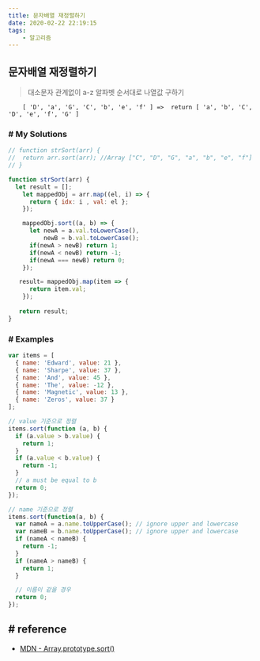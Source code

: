 ```yaml
---
title: 문자배열 재정렬하기
date: 2020-02-22 22:19:15
tags:
    - 알고리즘
---
```


## 문자배열 재정렬하기 
> 대소문자 관계없이 a-z 알파벳 순서대로 나열값 구하기

```
    [ 'D', 'a', 'G', 'C', 'b', 'e', 'f' ] =>  return [ 'a', 'b', 'C', 'D', 'e', 'f', 'G' ]
```

### # My Solutions
```javascript
// function strSort(arr) {
//  return arr.sort(arr); //Array ["C", "D", "G", "a", "b", "e", "f"]
// }

function strSort(arr) {
  let result = [];
    let mappedObj = arr.map((el, i) => {
      return { idx: i , val: el };
    });

    mappedObj.sort((a, b) => {
      let newA = a.val.toLowerCase(),
          newB = b.val.toLowerCase();
      if(newA > newB) return 1;   
      if(newA < newB) return -1;   
      if(newA === newB) return 0;   
    });

   result= mappedObj.map(item => {
      return item.val;
    });
  
   return result;
}
```

### # Examples
```javascript
var items = [
  { name: 'Edward', value: 21 },
  { name: 'Sharpe', value: 37 },
  { name: 'And', value: 45 },
  { name: 'The', value: -12 },
  { name: 'Magnetic', value: 13 },
  { name: 'Zeros', value: 37 }
];

// value 기준으로 정렬
items.sort(function (a, b) {
  if (a.value > b.value) {
    return 1;
  }
  if (a.value < b.value) {
    return -1;
  }
  // a must be equal to b
  return 0;
});

// name 기준으로 정렬
items.sort(function(a, b) {
  var nameA = a.name.toUpperCase(); // ignore upper and lowercase
  var nameB = b.name.toUpperCase(); // ignore upper and lowercase
  if (nameA < nameB) {
    return -1;
  }
  if (nameA > nameB) {
    return 1;
  }

  // 이름이 같을 경우
  return 0;
});
```

## # reference
- [MDN - Array.prototype.sort()](https://developer.mozilla.org/ko/docs/Web/JavaScript/Reference/Global_Objects/Array/sort)
